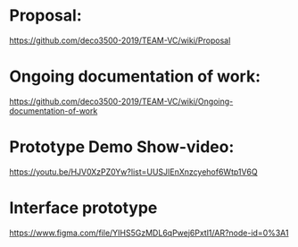 # Proposal:
https://github.com/deco3500-2019/TEAM-VC/wiki/Proposal
# Ongoing documentation of work:
https://github.com/deco3500-2019/TEAM-VC/wiki/Ongoing-documentation-of-work
# Prototype Demo Show-video:
https://youtu.be/HJV0XzPZ0Yw?list=UUSJIEnXnzcyehof6Wtp1V6Q
# Interface prototype
https://www.figma.com/file/YIHS5GzMDL6qPwej6Pxtl1/AR?node-id=0%3A1
